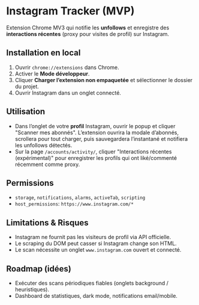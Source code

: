 # Instagram Tracker (MVP)

Extension Chrome MV3 qui notifie les **unfollows** et enregistre des **interactions récentes** (proxy pour visites de profil) sur Instagram.

## Installation en local

1. Ouvrir `chrome://extensions` dans Chrome.
2. Activer le **Mode développeur**.
3. Cliquer **Charger l’extension non empaquetée** et sélectionner le dossier du projet.
4. Ouvrir Instagram dans un onglet connecté.

## Utilisation

- Dans l’onglet de votre **profil** Instagram, ouvrir le popup et cliquer
  "Scanner mes abonnés". L’extension ouvrira la modale d’abonnés, scrollera
  pour tout charger, puis sauvegardera l’instantané et notifiera les unfollows
  détectés.
- Sur la page `/accounts/activity/`, cliquer "Interactions récentes (expérimental)"
  pour enregistrer les profils qui ont liké/commenté récemment comme proxy.

## Permissions

- `storage`, `notifications`, `alarms`, `activeTab`, `scripting`
- `host_permissions`: `https://www.instagram.com/*`

## Limitations & Risques

- Instagram ne fournit pas les visiteurs de profil via API officielle.
- Le scraping du DOM peut casser si Instagram change son HTML.
- Le scan nécessite un onglet `www.instagram.com` ouvert et connecté.

## Roadmap (idées)

- Exécuter des scans périodiques fiables (onglets background / heuristiques).
- Dashboard de statistiques, dark mode, notifications email/mobile.
